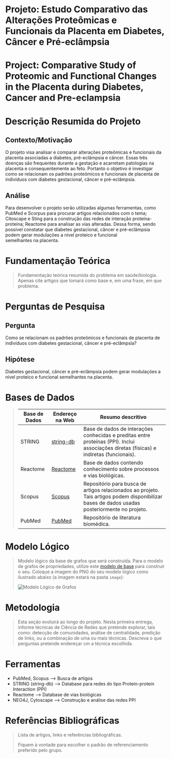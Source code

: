 # Projeto: Estudo Comparativo das Alterações Proteômicas e Funcionais da Placenta em Diabetes, Câncer e Pré-eclâmpsia
# Project: Comparative Study of Proteomic and Functional Changes in the Placenta during Diabetes, Cancer and Pre-eclampsia

# Descrição Resumida do Projeto
## Contexto/Motivação
O projeto visa analisar e comparar alterações proteômicas e funcionais da placenta associadas a diabetes, pré-eclâmpsia e câncer. Essas três doenças são frequentes durante a gestação e acarretam patologias na placenta e consequentemente ao feto.
Portanto o objetivo é investigar como se relacionam os padrões proteômicos e funcionais de placenta de indivíduos com diabetes gestacional, câncer e pré-eclâmpsia.

## Análise
Para desenvolver o projeto serão utilizadas algumas ferramentas, como PubMed e Scorpus para procurar artigos relacionados com o tema; Citoscape e Sting para a construção das redes de interação proteína-proteína;
Reactome para analisar as vias alteradas. Dessa forma, sendo possível constatar que diabetes gestacional, câncer e pré-eclâmpsia podem gerar modulações a nível proteico e funcional semelhantes na placenta.

# Fundamentação Teórica

> Fundamentação teórica resumida do problema em saúde/biologia. Apenas cite artigos que tomará como base e, em uma frase, em que problema.

# Perguntas de Pesquisa
## Pergunta
Como se relacionam os padrões proteômicos e funcionais de placenta de indivíduos com diabetes gestacional, câncer e pré-eclâmpsia?  
## Hipótese
Diabetes gestacional, câncer e pré-eclâmpsia podem gerar modulações a nível proteico e funcional semelhantes na placenta.

# Bases de Dados

> Base de Dados | Endereço na Web | Resumo descritivo
> ----- | ----- | -----
> STRING |[string-db](https://string-db.org/) | Base de dados de interações conhecidas e preditas entre proteínas (PPI). Inclui associações diretas (físicas) e indiretas (funcionais).
> Reactome | [Reactome](https://reactome.org/) | Base de dados contendo conhecimento sobre processos e vias biológicas.
> Scopus | [Scopus](https://www.scopus.com/home.uri) | Repositório para busca de artigos relacionados ao projeto. Tais artigos podem disponibilizar bases de dados usadas posteriormente no projeto.
> PubMed | [PubMed](https://pubmed.ncbi.nlm.nih.gov/) | Repositório de literatura biomédica.

# Modelo Lógico

> Modelo lógico da base de grafos que será construída. Para o modelo de grafos de propriedades, utilize este
> [modelo de base](https://docs.google.com/presentation/d/10RN7bDKUka_Ro2_41WyEE76Wxm4AioiJOrsh6BRY3Kk/edit?usp=sharing) para construir o seu.
> Coloque a imagem do PNG do seu modelo lógico como ilustrado abaixo (a imagem estará na pasta `image`):
>
> ![Modelo Lógico de Grafos](images/modelo-logico-grafos.png)

# Metodologia
> Esta seção evoluirá ao longo do projeto. Nesta primeira entrega, informe técnicas de Ciência de Redes que pretende explorar,
> tais como: detecção de comunidades, análise de centralidade, predição de links, ou a combinação de uma ou mais técnicas. Descreva o que perguntas pretende endereçar cm a técnica escolhida.

# Ferramentas
* PubMed, Scopus --> Busca de artigos
* STRING (string-db) --> Database para redes do tipo Protein-protein Interaction (PPI)
* Reactome --> Database de vias biológicas
* NEO4J, Cytoscape --> Construção e análise das redes PPI

# Referências Bibliográficas

> Lista de artigos, links e referências bibliográficas.
>
> Fiquem à vontade para escolher o padrão de referenciamento preferido pelo grupo.
